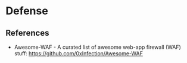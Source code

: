 # Defense

## References 
- Awesome-WAF - A curated list of awesome web-app firewall (WAF) stuff: https://github.com/0xInfection/Awesome-WAF
